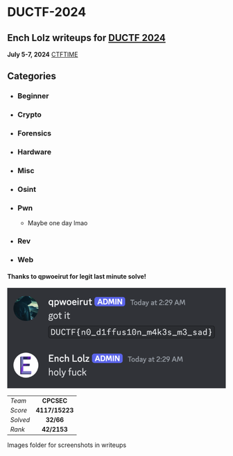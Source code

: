 # DUCTF-2024
## Ench Lolz writeups for [DUCTF 2024](https://downunderctf.com/)

**July 5-7, 2024**
[CTFTIME](https://ctftime.org/event/2284)



## Categories

- ### Beginner

- ### Crypto

- ### Forensics

- ### Hardware

- ### Misc

- ### Osint

- ### Pwn
    - Maybe one day lmao
- ### Rev

- ### Web







#### Thanks to qpwoeirut for legit last minute solve!
![qp orz](/images/qporz.png)


|  |  |
| ----------- | :-----------: |
| *Team* | **CPCSEC** |
| *Score*| **4117/15223** |
| *Solved* | **32/66** |
| *Rank* | **42/2153** |

Images folder for screenshots in writeups